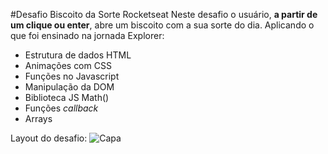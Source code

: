 #Desafio Biscoito da Sorte Rocketseat
Neste desafio o usuário, **a partir de um clique ou enter**, abre um biscoito com a sua sorte do dia. Aplicando o que foi ensinado na jornada Explorer:

- Estrutura de dados HTML
- Animações com CSS
- Funções no Javascript
- Manipulação da DOM
- Biblioteca JS Math()
- Funções *callback*
- Arrays

Layout do desafio:
![Capa](https://github.com/igorsantos-p/desafio-biscoito-sorte/assets/111031511/a96dd1fb-bdbd-4bbc-9f11-af08a21c9652)

